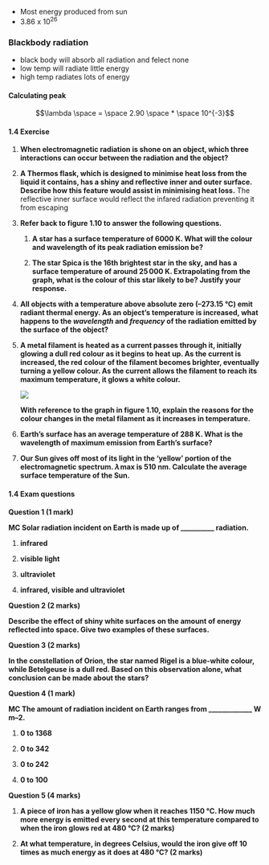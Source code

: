 - Most energy produced from sun
- 3.86 x 10$^{26}$
### Blackbody radiation
- black body will absorb all radiation and felect none
- low temp will radiate little energy
- high temp radiates lots of energy

#### Calculating peak
$$\lambda \space = \space  2.90 \space * \space 10^{-3}$$
#### 1.4 Exercise

1. **When electromagnetic radiation is shone on an object, which three interactions can occur between the radiation and the object?**
    
2. **A Thermos flask, which is designed to minimise heat loss from the liquid it contains, has a shiny and reflective inner and outer surface. Describe how this feature would assist in minimising heat loss.**
    The reflective inner surface would reflect the infared radiation preventing it from escaping
3. **Refer back to figure 1.10 to answer the following questions.**
    
    1. **A star has a surface temperature of 6000 K. What will the colour and wavelength of its peak radiation emission be?**
        
    2. **The star Spica is the 16th brightest star in the sky, and has a surface temperature of around 25 000 K. Extrapolating from the graph, what is the colour of this star likely to be? Justify your response.**
        
4. **All objects with a temperature above absolute zero (–273.15 °C) emit radiant thermal energy. As an object’s temperature is increased, what happens to the _wavelength_ and _frequency_ of the radiation emitted by the surface of the object?**
    
5. **A metal filament is heated as a current passes through it, initially glowing a dull red colour as it begins to heat up. As the current is increased, the red colour of the filament becomes brighter, eventually turning a yellow colour. As the current allows the filament to reach its maximum temperature, it glows a white colour.**
    
    **[![](https://content2.learnon.com.au/secure/ebooks/97811198/9781119887843/images/c01f21.jpg)](https://content2.learnon.com.au/secure/ebooks/97811198/9781119887843/images/lightwindow/c01f21.jpg)**
    
    **With reference to the graph in figure 1.10, explain the reasons for the colour changes in the metal filament as it increases in temperature.**
    
6. **Earth’s surface has an average temperature of 288 K. What is the wavelength of maximum emission from Earth’s surface?**
    
7. **Our Sun gives off most of its light in the ‘yellow’ portion of the electromagnetic spectrum. _λ_ max is 510 nm. Calculate the average surface temperature of the Sun.**
    

#### **1.4 Exam questions**

**[](https://content2.learnon.com.au/embedded-searchlight?&isbn=9781119887843&assetid=tlvd-3825)Question 1 (1 mark)**

**MC Solar radiation incident on Earth is made up of __________ radiation.**

1. **infrared**
    
2. **visible light**
    
3. **ultraviolet**
    
4. **infrared, visible and ultraviolet**
    

**[](https://content2.learnon.com.au/embedded-searchlight?&isbn=9781119887843&assetid=tlvd-3826)Question 2 (2 marks)**

**Describe the effect of shiny white surfaces on the amount of energy reflected into space. Give two examples of these surfaces.**

**[](https://content2.learnon.com.au/embedded-searchlight?&isbn=9781119887843&assetid=tlvd-3827)Question 3 (2 marks)**

**In the constellation of Orion, the star named Rigel is a blue-white colour, while Betelgeuse is a dull red. Based on this observation alone, what conclusion can be made about the stars?**

**[](https://content2.learnon.com.au/embedded-searchlight?&isbn=9781119887843&assetid=tlvd-3828)Question 4 (1 mark)**

**MC The amount of radiation incident on Earth ranges from _____________ W m–2.**

1. **0 to 1368**
    
2. **0 to 342**
    
3. **0 to 242**
    
4. **0 to 100**
    

**[](https://content2.learnon.com.au/embedded-searchlight?&isbn=9781119887843&assetid=tlvd-3829)Question 5 (4 marks)**

1. **A piece of iron has a yellow glow when it reaches 1150 °C. How much more energy is emitted every second at this temperature compared to when the iron glows red at 480 °C? (2 marks)**
    
2. **At what temperature, in degrees Celsius, would the iron give off 10 times as much energy as it does at 480 °C? (2 marks)**